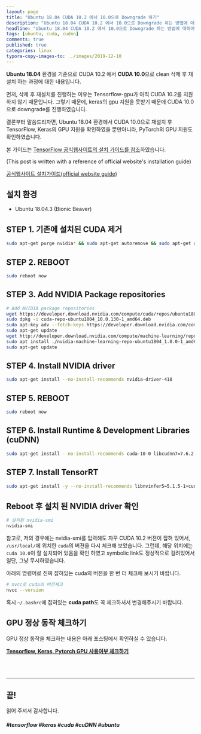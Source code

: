 ```yaml
---
layout: page
title: "Ubuntu 18.04 CUDA 10.2 에서 10.0으로 Downgrade 하기"
description: "Ubuntu 18.04 CUDA 10.2 에서 10.0으로 Downgrade 하는 방법에 대하여 알아보겠습니다."
headline: "Ubuntu 18.04 CUDA 10.2 에서 10.0으로 Downgrade 하는 방법에 대하여 알아보겠습니다."
tags: [ubuntu, cuda, cudnn]
comments: true
published: true
categories: linux
typora-copy-images-to: ../images/2019-12-10
---
```




**Ubuntu 18.04** 환경을 기준으로 CUDA 10.2 에서 **CUDA 10.0**으로 clean 삭제 후 재설치 하는 과정에 대한 내용입니다.

먼저, 삭제 후 재설치를 진행하는 이유는 Tensorflow-gpu가 아직 CUDA 10.2를 지원하지 않기 때문입니다. 그렇기 때문에, keras의 gpu 지원을 못받기 때문에 CUDA 10.0으로 downgrade를 진행하였습니다.

결론부터 말씀드리자면, Ubuntu 18.04 환경에서 CUDA 10.0으로 재설치 후 TensorFlow, Keras의 GPU 지원을 확인하였을 뿐만아니라, PyTorch의 GPU 지원도 확인하였습니다.

본 가이드는 <u>TensorFlow 공식웹사이트의 설치 가이드를 참조</u>하였습니다.

(This post is written with a reference of official website's installation guide)

[공식웹사이트 설치가이드(official website guide)](https://www.tensorflow.org/install/gpu)



## 설치 환경

* Ubuntu 18.04.3 (Bionic Beaver)



## STEP 1. 기존에 설치된 CUDA 제거

```bash
sudo apt-get purge nvidia* && sudo apt-get autoremove && sudo apt-get autoclean && sudo rm -rf /usr/local/cuda*
```



## STEP 2. REBOOT

```bash
sudo reboot now
```



## STEP 3. Add NVIDIA Package repositories

```bash
# Add NVIDIA package repositories
wget https://developer.download.nvidia.com/compute/cuda/repos/ubuntu1804/x86_64/cuda-repo-ubuntu1804_10.0.130-1_amd64.deb
sudo dpkg -i cuda-repo-ubuntu1804_10.0.130-1_amd64.deb
sudo apt-key adv --fetch-keys https://developer.download.nvidia.com/compute/cuda/repos/ubuntu1804/x86_64/7fa2af80.pub
sudo apt-get update
wget http://developer.download.nvidia.com/compute/machine-learning/repos/ubuntu1804/x86_64/nvidia-machine-learning-repo-ubuntu1804_1.0.0-1_amd64.deb
sudo apt install ./nvidia-machine-learning-repo-ubuntu1804_1.0.0-1_amd64.deb
sudo apt-get update
```



## STEP 4. Install NVIDIA driver

```bash
sudo apt-get install --no-install-recommends nvidia-driver-418
```



## STEP 5. REBOOT

```bash
sudo reboot now
```



## STEP 6. Install Runtime & Development Libraries (cuDNN)

```bash
sudo apt-get install --no-install-recommends cuda-10-0 libcudnn7=7.6.2.24-1+cuda10.0 libcudnn7-dev=7.6.2.24-1+cuda10.0
```



## STEP 7. Install TensorRT

```bash
sudo apt-get install -y --no-install-recommends libnvinfer5=5.1.5-1+cuda10.0 libnvinfer-dev=5.1.5-1+cuda10.0
```



## Reboot 후 설치 된 NVIDIA driver 확인

```bash
# 설치된 nvidia-smi
nvidia-smi
```



참고로, 저의 경우에는 nvidia-smi를 입력해도 자꾸 CUDA 10.2 버젼이 잡혀 있어서, `/usr/local/`에 위치한 `cuda`의 버젼을 다시 체크해 보았습니다. 그런데, 해당 위치에는 `cuda 10.0`이 잘 설치되어 있음을 확인 하였고 symbolic link도 정상적으로 걸려있어서 일단, 그냥 무시하였습니다.



아래의 명령어로 진짜 잡혀있는 cuda의 버젼을 한 번 더 체크해 보시기 바랍니다.

```bash
# nvcc로 cuda의 버전체크
nvcc --version
```



혹시 `~/.bashrc`에 잡혀있는 **cuda path**도 꼭 체크하셔서 변경해주시기 바랍니다.



## GPU 정상 동작 체크하기

GPU 정상 동작을 체크하는 내용은 아래 포스팅에서 확인하실 수 있습니다.

[**Tensorflow, Keras, Pytorch GPU 사용여부 체크하기**](https://teddylee777.github.io/machine-learning/딥러닝-framework-GPU사용체크-API)



<br>

<br>

<hr>

## 끝!



읽어 주셔서 감사합니다.



##### #tensorflow #keras #cuda #cuDNN #ubuntu